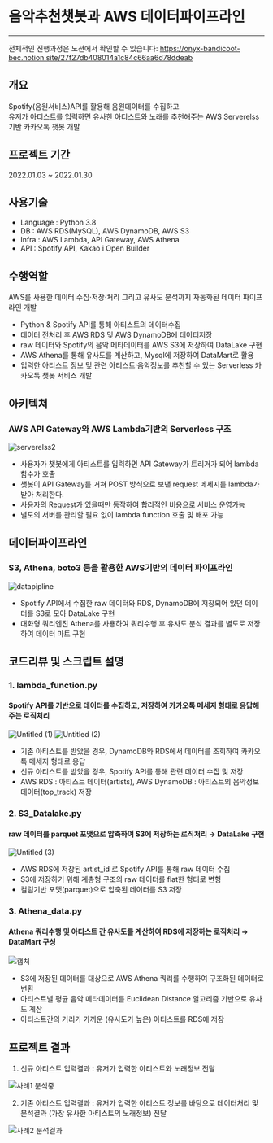 # 음악추천챗봇과 AWS 데이터파이프라인
<hr>

전체적인 진행과정은 노션에서 확인할 수 있습니다: https://onyx-bandicoot-bec.notion.site/27f27db408014a1c84c66aa6d78ddeab <br>

## 개요
Spotify(음원서비스)API를 활용해 음원데이터를 수집하고 <br>
유저가 아티스트를 입력하면 유사한 아티스트와 노래를 추천해주는 AWS Serverelss기반 카카오톡 챗봇 개발

## 프로젝트 기간 
2022.01.03 ~ 2022.01.30

## 사용기술
- Language : Python 3.8 <br>
- DB : AWS RDS(MySQL), AWS DynamoDB, AWS S3<br>
- Infra : AWS Lambda, API Gateway, AWS Athena<br>
- API : Spotify API, Kakao i Open Builder

## 수행역할 
AWS를 사용한 데이터 수집·저장·처리 그리고 유사도 분석까지 자동화된 데이터 파이프라인 개발
- Python & Spotify API를 통해 아티스트의 데이터수집
- 데이터 전처리 후 AWS RDS 및 AWS DynamoDB에 데이터저장 
- raw 데이터와 Spotify의 음악 메타데이터를 AWS S3에 저장하여 DataLake 구현
- AWS Athena를 통해 유사도를 계산하고, Mysql에 저장하여 DataMart로 활용
- 입력한 아티스트 정보 및 관련 아티스트·음악정보를 추천할 수 있는 Serverless 카카오톡 챗봇 서비스 개발

## 아키텍쳐  
### AWS API Gateway와 AWS Lambda기반의 Serverless 구조

![serverelss2](images/serverless_2.PNG)

- 사용자가 챗봇에게 아티스트를 입력하면 API Gateway가 트리거가 되어 lambda 함수가 호출
- 챗봇이 API Gateway를 거쳐 POST 방식으로 보낸 request 메세지를 lambda가 받아 처리한다.   
- 사용자의 Request가 있을때만 동작하여 합리적인 비용으로 서비스 운영가능
- 별도의 서버를 관리할 필요 없이 lambda function 호출 및 배포 가능 <br>


## 데이터파이프라인 
### S3, Athena, boto3 등을 활용한 AWS기반의 데이터 파이프라인 

![datapipline](images/datapipeline_2.PNG)

- Spotify API에서 수집한 raw 데이터와 RDS, DynamoDB에 저장되어 있던 데이터를 S3로 모아 DataLake 구현 
- 대화형 쿼리엔진 Athena를 사용하여 쿼리수행 후 유사도 분석 결과를 별도로 저장하여 데이터 마트 구현

## 코드리뷰 및 스크립트 설명 

### 1. lambda_function.py
#### Spotify API를 기반으로 데이터를 수집하고, 저장하여 카카오톡 메세지 형태로 응답해주는 로직처리 <br>

![Untitled (1)](https://user-images.githubusercontent.com/78723318/123921481-007ce500-d9c2-11eb-9694-87b4d694c9a5.png)
![Untitled (2)](https://user-images.githubusercontent.com/78723318/123921519-0bd01080-d9c2-11eb-9283-7d0b966fb0db.png)

- 기존 아티스트를 받았을 경우, DynamoDB와 RDS에서 데이터를 조회하여 카카오톡 메세지 형태로 응답
- 신규 아티스트를 받았을 경우, Spotify API를 통해 관련 데이터 수집 및 저장 
- AWS RDS : 아티스트 데이터(artists), AWS DynamoDB : 아티스트의 음악정보 데이터(top_track) 저장

### 2. S3_Datalake.py
#### raw 데이터를 parquet 포맷으로 압축하여 S3에 저장하는 로직처리 → DataLake 구현 <br>

![Untitled (3)](https://user-images.githubusercontent.com/78723318/123921987-8ac54900-d9c2-11eb-998f-46ce5d1c4a64.png)

- AWS RDS에 저장된 artist_id 로 Spotify API를 통해 raw 데이터 수집
- S3에 저장하기 위해 계층형 구조의 raw 데이터를 flat한 형태로 변형
- 컬럼기반 포맷(parquet)으로 압축된 데이터를 S3 저장

### 3. Athena_data.py
#### Athena 쿼리수행 및 아티스트 간 유사도를 계산하여 RDS에 저장하는 로직처리 → DataMart 구성 <br>

![캡처](https://user-images.githubusercontent.com/78723318/124017992-57b2a200-da22-11eb-8a14-51eca5b16202.PNG)

- S3에 저장된 데이터를 대상으로 AWS Athena 쿼리를 수행하여 구조화된 데이터로 변환 
- 아티스트별 평균 음악 메타데이터를 Euclidean Distance 알고리즘 기반으로 유사도 계산
- 아티스트간의 거리가 가까운 (유사도가 높은) 아티스트를 RDS에 저장

## 프로젝트 결과 
1. 신규 아티스트 입력결과 : 유저가 입력한 아티스트와 노래정보 전달

![사례1 분석중](https://user-images.githubusercontent.com/78723318/124323880-fb37ba00-dbbc-11eb-86ac-c511dfb9a8e7.PNG)

2. 기존 아티스트 입력결과 : 유저가 입력한 아티스트 정보를 바탕으로 데이터처리 및 분석결과 (가장 유사한 아티스트의 노래정보) 전달 <br>

![사례2 분석결과](https://user-images.githubusercontent.com/78723318/124323992-291cfe80-dbbd-11eb-9abc-7be9b5ff6835.PNG)
